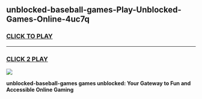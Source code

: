 
## unblocked-baseball-games-Play-Unblocked-Games-Online-4uc7q
<h3>
<a href="https://premium76.site?title=unblocked-baseball-games&ref=25A">CLICK TO PLAY</a></h3>
<hr>

<h3>
<a href="https://premium76.site?title=unblocked-baseball-games&ref=25A">CLICK 2 PLAY</a>
  
</h3>

<a href="https://premium76.site?title=unblocked-baseball-games&ref=25A"><img src="https://clearcache.store/games.png"></a>


**unblocked-baseball-games games unblocked: Your Gateway to Fun and Accessible Online Gaming**
